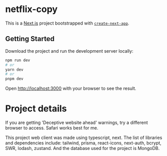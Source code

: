 # netflix-copy

This is a [Next.js](https://nextjs.org/) project bootstrapped with [`create-next-app`](https://github.com/vercel/next.js/tree/canary/packages/create-next-app).

## Getting Started

Download the project and run the development server locally:

```bash
npm run dev
# or
yarn dev
# or
pnpm dev
```

Open [http://localhost:3000](http://localhost:3000) with your browser to see the result.

# Project details 

If you are getting 'Deceptive website ahead' warnings, try a different browser to access. Safari works best for me.

This project web client was made using typescript, next. The list of libraries and dependencies include: tailwind, prisma, react-icons, next-auth, bcrypt, SWR, lodash, zustand. And the database used for the project is MongoDB.

